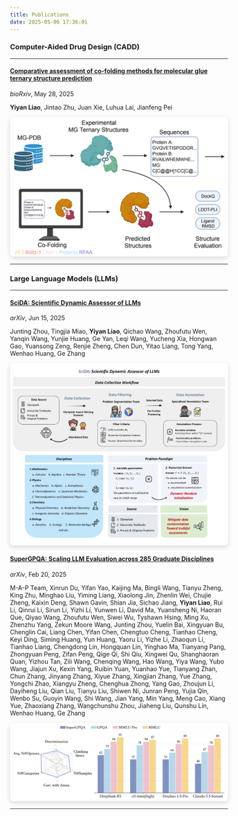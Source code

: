 ```yaml
---
title: Publications
date: 2025-05-06 17:36:01
---
```


### Computer-Aided Drug Design (CADD)

---

#### [**Comparative assessment of co-folding methods for molecular glue ternary structure prediction**](https://www.biorxiv.org/content/10.1101/2025.05.25.655997v1)
*bioRxiv*, May 28, 2025

**Yiyan Liao**, Jintao Zhu, Juan Xie, Luhua Lai, Jianfeng Pei

<div align="center">
  <img 
    src="https://raw.githubusercontent.com/yiyanliao/yiyanliao.github.io/main/themes/Academia/source/img/MGBench.png" 
    alt="Comparative assessment of co-folding methods" 
    width="800" 
    style="border-radius:8px; box-shadow:0 4px 12px rgba(0,0,0,0.15);" />
</div>

---

### Large Language Models (LLMs)

---

#### [**SciDA: Scientific Dynamic Assessor of LLMs**](https://arxiv.org/abs/2506.12909)
*arXiv*, Jun 15, 2025

Junting Zhou, Tingjia Miao, **Yiyan Liao**, Qichao Wang, Zhoufutu Wen, Yanqin Wang, Yunjie Huang, Ge Yan, Leqi Wang, Yucheng Xia, Hongwan Gao, Yuansong Zeng, Renjie Zheng, Chen Dun, Yitao Liang, Tong Yang, Wenhao Huang, Ge Zhang

<div align="center">
  <img 
    src="https://raw.githubusercontent.com/yiyanliao/yiyanliao.github.io/main/themes/Academia/source/img/SciDA.pdf" 
    alt="SciDA: Scientific Dynamic Assessor" 
    width="800" 
    style="border-radius:8px; box-shadow:0 4px 12px rgba(0,0,0,0.15);" />
</div>

#### [**SuperGPQA: Scaling LLM Evaluation across 285 Graduate Disciplines**](https://arxiv.org/abs/2502.14739)
*arXiv*, Feb 20, 2025

M-A-P Team, Xinrun Du, Yifan Yao, Kaijing Ma, Bingli Wang, Tianyu Zheng, King Zhu, Minghao Liu, Yiming Liang, Xiaolong Jin, Zhenlin Wei, Chujie Zheng, Kaixin Deng, Shawn Gavin, Shian Jia, Sichao Jiang, **Yiyan Liao**, Rui Li, Qinrui Li, Sirun Li, Yizhi Li, Yunwen Li, David Ma, Yuansheng Ni, Haoran Que, Qiyao Wang, Zhoufutu Wen, Siwei Wu, Tyshawn Hsing, Ming Xu, Zhenzhu Yang, Zekun Moore Wang, Junting Zhou, Yuelin Bai, Xingyuan Bu, Chenglin Cai, Liang Chen, Yifan Chen, Chengtuo Cheng, Tianhao Cheng, Keyi Ding, Siming Huang, Yun Huang, Yaoru Li, Yizhe Li, Zhaoqun Li, Tianhao Liang, Chengdong Lin, Hongquan Lin, Yinghao Ma, Tianyang Pang, Zhongyuan Peng, Zifan Peng, Qige Qi, Shi Qiu, Xingwei Qu, Shanghaoran Quan, Yizhou Tan, Zili Wang, Chenqing Wang, Hao Wang, Yiya Wang, Yubo Wang, Jiajun Xu, Kexin Yang, Ruibin Yuan, Yuanhao Yue, Tianyang Zhan, Chun Zhang, Jinyang Zhang, Xiyue Zhang, Xingjian Zhang, Yue Zhang, Yongchi Zhao, Xiangyu Zheng, Chenghua Zhong, Yang Gao, Zhoujun Li, Dayiheng Liu, Qian Liu, Tianyu Liu, Shiwen Ni, Junran Peng, Yujia Qin, Wenbo Su, Guoyin Wang, Shi Wang, Jian Yang, Min Yang, Meng Cao, Xiang Yue, Zhaoxiang Zhang, Wangchunshu Zhou, Jiaheng Liu, Qunshu Lin, Wenhao Huang, Ge Zhang

<div align="center">
  <img 
    src="https://raw.githubusercontent.com/yiyanliao/yiyanliao.github.io/main/themes/Academia/source/img/supergpqa.png" 
    alt="SuperGPQA: Scaling LLM Evaluation" 
    width="800" 
    style="border-radius:8px; box-shadow:0 4px 12px rgba(0,0,0,0.15);" />
</div>


---


